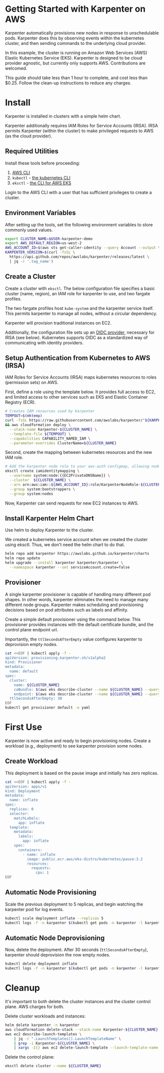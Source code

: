 # Getting Started with Karpenter on AWS

Karpenter automatically provisions new nodes in response to unschedulable  pods. Karpenter does this by observing events within the kubernetes cluster, and then sending commands to the underlying cloud provider. 

In this example, the cluster is running on Amazon Web Services (AWS) Elastic Kubernetes Service (EKS). Karpenter is designed to be cloud provider agnostic, but currently only supports AWS. Contributions are welcomed. 

This guide should take less than 1 hour to complete, and cost less than $0.25. Follow the clean-up instructions to reduce any charges.

# Install

Karpenter is installed in clusters with a simple helm chart.

Karpenter additionally requires IAM Roles for Service Accounts (IRSA). IRSA permits Karpenter (within the cluster) to make privileged requests to AWS (as the cloud provider). 

## Required Utilities

Install these tools before proceeding:

1. [AWS CLI](https://docs.aws.amazon.com/cli/latest/userguide/install-cliv2-linux.html)
2. `kubectl` - [the kubernetes CLI](https://kubernetes.io/docs/tasks/tools/install-kubectl-linux/)
3. `eksctl` - [the CLI for AWS EKS](https://docs.aws.amazon.com/eks/latest/userguide/eksctl.html)

Login to the AWS CLI with a user that has sufficient privileges to create a cluster. 

## Environment Variables

After setting up the tools, set the following environment variables to store commonly used values. 

```bash
export CLUSTER_NAME=$USER-karpenter-demo
export AWS_DEFAULT_REGION=us-west-2
AWS_ACCOUNT_ID=$(aws sts get-caller-identity --query Account --output text)
KARPENTER_VERSION=$(curl -fsSL \
  https://api.github.com/repos/awslabs/karpenter/releases/latest \
  | jq -r '.tag_name')
```

## Create a Cluster

Create a cluster with `eksctl`. The below configuration file specifies a basic cluster (name, region), an IAM role for karpenter to use, and two fargate profiles. 

The two fargate profiles host `kube-system` and the karpenter service itself. This permits karpenter to manage all nodes, without a circular dependency. 

Karpenter will provision traditional instances on EC2. 

Additionally, the configuration file sets up an [OIDC provider](https://kubernetes.io/docs/reference/access-authn-authz/authentication/#openid-connect-tokens), necessary for IRSA (see below). Kubernetes supports OIDC as a standardized way of communicating with identity providers. 

## Setup Authentication from Kubernetes to AWS (IRSA)

IAM Roles for Service Accounts (IRSA) maps kubernetes resources to roles (permission sets) on AWS. 

First, define a role using the template below. It provides full access to EC2, and limited access to other services such as EKS and Elastic Container Registry (ECR).

```bash
# Creates IAM resources used by Karpenter
TEMPOUT=$(mktemp)
curl -fsSL https://raw.githubusercontent.com/awslabs/karpenter/"${KARPENTER_VERSION}"/docs/aws/karpenter.cloudformation.yaml > $TEMPOUT \
&& aws cloudformation deploy \
  --stack-name Karpenter-${CLUSTER_NAME} \
  --template-file ${TEMPOUT} \
  --capabilities CAPABILITY_NAMED_IAM \
  --parameter-overrides ClusterName=${CLUSTER_NAME}
```

Second, create the mapping between kubernetes resources and the new IAM role. 

```bash
# Add the karpenter node role to your aws-auth configmap, allowing nodes with this role to connect to the cluster.
eksctl create iamidentitymapping \
  --username system:node:{{EC2PrivateDNSName}} \
  --cluster  ${CLUSTER_NAME} \
  --arn arn:aws:iam::${AWS_ACCOUNT_ID}:role/KarpenterNodeRole-${CLUSTER_NAME} \
  --group system:bootstrappers \
  --group system:nodes
```

Now, Karpenter can send requests for new EC2 instances to AWS. 

## Install Karpenter Helm Chart

Use helm to deploy Karpenter to the cluster. 

We created a kubernetes service account when we created the cluster using eksctl. Thus, we don't need the helm chart to do that.

```bash
helm repo add karpenter https://awslabs.github.io/karpenter/charts
helm repo update
helm upgrade --install karpenter karpenter/karpenter \
  --namespace karpenter --set serviceAccount.create=false
```

## Provisioner

A single karpenter provisioner is capable of handling many different pod shapes. In other words, karpenter eliminates the need to manage many different node groups. Karpenter makes scheduling and provisioning decisions based on pod attributes such as labels and affinity. 

Create a simple default provisioner using the command below. This provisioner provides instances with the default certificate bundle, and the control plane endpoint url. 

Importantly, the `ttlSecondsAfterEmpty` value configures karpenter to deprovision empty nodes. 

```bash
cat <<EOF | kubectl apply -f -
apiVersion: provisioning.karpenter.sh/v1alpha2
kind: Provisioner
metadata:
  name: default
spec:
  cluster:
    name: ${CLUSTER_NAME}
    caBundle: $(aws eks describe-cluster --name ${CLUSTER_NAME} --query "cluster.certificateAuthority.data" --output json)
    endpoint: $(aws eks describe-cluster --name ${CLUSTER_NAME} --query "cluster.endpoint" --output json)
  ttlSecondsAfterEmpty: 30
EOF
kubectl get provisioner default -o yaml
```

# First Use

Karpenter is now active and ready to begin provisioning nodes. Create a workload (e.g., deployment) to see karpenter provision some nodes. 

## Create Workload

This deployment is based on the pause image and initially has zero replicas. 

```bash
cat <<EOF | kubectl apply -f -
apiVersion: apps/v1
kind: Deployment
metadata:
  name: inflate
spec:
  replicas: 0
  selector:
    matchLabels:
      app: inflate
  template:
    metadata:
      labels:
        app: inflate
    spec:
      containers:
        - name: inflate
          image: public.ecr.aws/eks-distro/kubernetes/pause:3.2
          resources:
            requests:
              cpu: 1
EOF
```
## Automatic Node Provisioning 

Scale the previous deployment to 5 replicas, and begin watching the karpenter pod for log events. 

```bash
kubectl scale deployment inflate --replicas 5
kubectl logs -f -n karpenter $(kubectl get pods -n karpenter -l karpenter=controller -o name)
```

## Automatic Node Deprovisioning

Now, delete the deployment. After 30 seconds (`ttlSecondsAfterEmpty`), karpenter should deprovision the now empty nodes. 

```bash
kubectl delete deployment inflate
kubectl logs -f -n karpenter $(kubectl get pods -n karpenter -l karpenter=controller -o name)
```

# Cleanup

It's important to both delete the cluster instances and the cluster control plane. AWS charges for both. 

Delete cluster workloads and instances: 

```bash
helm delete karpenter -n karpenter
aws cloudformation delete-stack --stack-name Karpenter-${CLUSTER_NAME}
aws ec2 describe-launch-templates \
    | jq -r ".LaunchTemplates[].LaunchTemplateName" \
    | grep -i Karpenter-${CLUSTER_NAME} \
    | xargs -I{} aws ec2 delete-launch-template --launch-template-name {}
```

Delete the control plane: 

```bash
eksctl delete cluster --name ${CLUSTER_NAME}
```

